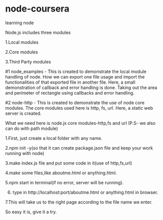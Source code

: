 # node-coursera
learning node 

Node.js includes three modules

1.Local modules

2.Core modules

3.Third Party modules


#1 node_examples - This is created to demonstrate the local module handling of node. How we can export one file usage and import the 
                   functionalities of that exported file in another file.
                   Here, a small demonstration of callback and error handling is done. Taking out the area and perimeter of rectangle
                   using callbacks and error handling.
                   
#2 node-http - This is created to demonstrate the use of node core modules. The core modules used here is http, fs, url.
              Here, a static web server is created.
              
What we need here is node.js core modules-http,fs and url
(P.S- we also can do with path module)

1.First, just create a local folder with any name.

2.npm init -y(so that it can create package.json file and keep your work running with node)

3.make index.js file and put some code in it(use of http,fs,url)

4.make some files,like aboutme.html or anything.html.

5.npm start in terminal(if no error, server will be running).

6.  type in http://localhost:port/aboutme.html or anything.html in browser.

7.This will take us to the right page according to the file name we enter.

So easy it is, give it a try.

